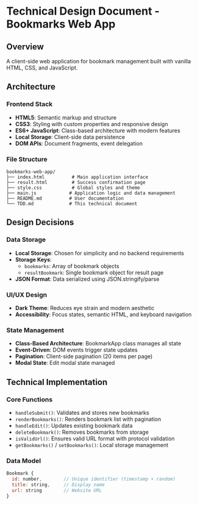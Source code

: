 # Technical Design Document - Bookmarks Web App

## Overview
A client-side web application for bookmark management built with vanilla HTML, CSS, and JavaScript.

## Architecture

### Frontend Stack
- **HTML5**: Semantic markup and structure
- **CSS3**: Styling with custom properties and responsive design
- **ES6+ JavaScript**: Class-based architecture with modern features
- **Local Storage**: Client-side data persistence
- **DOM APIs**: Document fragments, event delegation

### File Structure
```
bookmarks-web-app/
├── index.html          # Main application interface
├── result.html         # Success confirmation page
├── style.css           # Global styles and theme
├── main.js            # Application logic and data management
├── README.md          # User documentation
└── TDD.md             # This technical document
```

## Design Decisions

### Data Storage
- **Local Storage**: Chosen for simplicity and no backend requirements
- **Storage Keys**: 
  - `bookmarks`: Array of bookmark objects
  - `resultBookmark`: Single bookmark object for result page
- **JSON Format**: Data serialized using JSON.stringify/parse

### UI/UX Design
- **Dark Theme**: Reduces eye strain and modern aesthetic
- **Accessibility**: Focus states, semantic HTML, and keyboard navigation

### State Management
- **Class-Based Architecture**: BookmarkApp class manages all state
- **Event-Driven**: DOM events trigger state updates
- **Pagination**: Client-side pagination (20 items per page)
- **Modal State**: Edit modal state managed

## Technical Implementation

### Core Functions
- `handleSubmit()`: Validates and stores new bookmarks
- `renderBookmarks()`: Renders bookmark list with pagination
- `handleEdit()`: Updates existing bookmark data
- `deleteBookmark()`: Removes bookmarks from storage
- `isValidUrl()`: Ensures valid URL format with protocol validation
- `getBookmarks()` / `setBookmarks()`: Local storage management

### Data Model
```javascript
Bookmark {
  id: number,        // Unique identifier (timestamp + random)
  title: string,     // Display name
  url: string        // Website URL
}
```